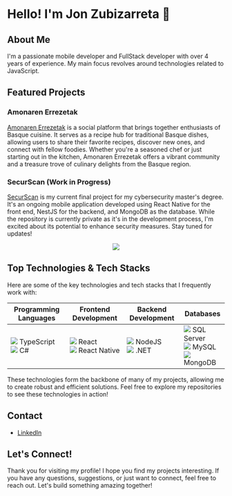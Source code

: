 # Hello! I'm Jon Zubizarreta 👋

## About Me

I'm a passionate mobile developer and FullStack developer with over 4 years of experience. My main focus revolves around technologies related to JavaScript.

## Featured Projects

### Amonaren Errezetak

[Amonaren Errezetak](https://github.com/Jonzubi/amonaren_errezetak.git) is a social platform that brings together enthusiasts of Basque cuisine. It serves as a recipe hub for traditional Basque dishes, allowing users to share their favorite recipes, discover new ones, and connect with fellow foodies. Whether you're a seasoned chef or just starting out in the kitchen, Amonaren Errezetak offers a vibrant community and a treasure trove of culinary delights from the Basque region.

### SecurScan (Work in Progress)

[SecurScan](https://github.com/Jonzubi/secur-scan) is my current final project for my cybersecurity master's degree. It's an ongoing mobile application developed using React Native for the front end, NestJS for the backend, and MongoDB as the database. While the repository is currently private as it's in the development process, I'm excited about its potential to enhance security measures. Stay tuned for updates!



<p align="center">
  <img src="https://github-readme-stats.vercel.app/api?username=Jonzubi&show_icons=true&hide_title=true&count_private=true&hide=prs&theme=radical" />
</p>

## Top Technologies & Tech Stacks

Here are some of the key technologies and tech stacks that I frequently work with:

<div align="center">
  <span>
    
| **Programming Languages** | **Frontend Development** | **Backend Development** | **Databases** |
| ------------------------- | ------------------------ | ---------------------- | ------------- |
| <img src="https://img.icons8.com/color/48/000000/typescript.png"/> TypeScript<br/><img src="https://img.icons8.com/color/48/000000/c-sharp-logo.png"/> C# | <img src="https://img.icons8.com/color/48/000000/react-native.png"/> React<br/><img src="https://img.icons8.com/color/48/000000/react-native.png"/> React Native | <img src="https://img.icons8.com/color/48/000000/nodejs.png"/> NodeJS<br/><img src="https://img.icons8.com/color/48/000000/microsoft.png"/> .NET | <img src="https://img.icons8.com/color/48/000000/sql.png"/> SQL Server<br/><img src="https://img.icons8.com/color/48/000000/mysql.png"/> MySQL<br/><img src="https://img.icons8.com/color/48/000000/mongodb.png"/> MongoDB |
  </span>
</div>

These technologies form the backbone of many of my projects, allowing me to create robust and efficient solutions. Feel free to explore my repositories to see these technologies in action!


## Contact

- [LinkedIn](https://www.linkedin.com/in/jon-zubizarreta-1884ab166/)

## Let's Connect!

Thank you for visiting my profile! I hope you find my projects interesting. If you have any questions, suggestions, or just want to connect, feel free to reach out. Let's build something amazing together!
